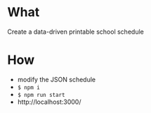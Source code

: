 # What

Create a data-driven printable school schedule

# How

- modify the JSON schedule
- `$ npm i`
- `$ npm run start`
- http://localhost:3000/